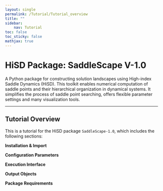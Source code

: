 ```yaml
---
layout: single
permalink: /Tutorial/Tutorial_overview
title: ""
sidebar:
    nav: Tutorial
toc: false
toc_sticky: false
mathjax: true
---
```


# HiSD Package: SaddleScape V-1.0
<!--
*        Version:  1.0.0
*        Created:  2024-12-25
*        Last Modified:  2025-06-18
*
*         Author:  Yuyang LIU <liuyuyang@stu.pku.edu.cn>
*      Copyright:  Copyright (c) 2024-2025, Lei ZHANG, Yuyang LIU. All rights reserved.
-->
      
A Python package for constructing solution landscapes using High-index Saddle Dynamics (HiSD). This toolkit enables numerical computation of saddle points and their hierarchical organization in dynamical systems. It simplifies the process of saddle point searching, offers flexible parameter settings and many visualization tools.
      
---

## Tutorial Overview
This is a tutorial for the HiSD package `SaddleScape-1.0`, which includes the following sections:

**Installation & Import**

**Configuration Parameters**

**Execution Interface**

**Output Objects**

**Package Requirements**
